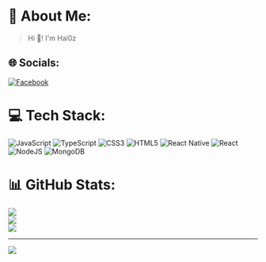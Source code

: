 # 💫 About Me:
>Hi 👋! I'm Hai0z


## 🌐 Socials:
[![Facebook](https://img.shields.io/badge/Facebook-%231877F2.svg?logo=Facebook&logoColor=white)](https://facebook.com/hai.ahihiii) 

# 💻 Tech Stack:
![JavaScript](https://img.shields.io/badge/javascript-%23323330.svg?style=for-the-badge&logo=javascript&logoColor=%23F7DF1E) ![TypeScript](https://img.shields.io/badge/typescript-%23007ACC.svg?style=for-the-badge&logo=typescript&logoColor=white) ![CSS3](https://img.shields.io/badge/css3-%231572B6.svg?style=for-the-badge&logo=css3&logoColor=white) ![HTML5](https://img.shields.io/badge/html5-%23E34F26.svg?style=for-the-badge&logo=html5&logoColor=white) ![React Native](https://img.shields.io/badge/react_native-%2320232a.svg?style=for-the-badge&logo=react&logoColor=%2361DAFB) ![React](https://img.shields.io/badge/react-%2320232a.svg?style=for-the-badge&logo=react&logoColor=%2361DAFB) ![NodeJS](https://img.shields.io/badge/node.js-6DA55F?style=for-the-badge&logo=node.js&logoColor=white) ![MongoDB](https://img.shields.io/badge/MongoDB-%234ea94b.svg?style=for-the-badge&logo=mongodb&logoColor=white)
# 📊 GitHub Stats:
![](https://github-readme-stats.vercel.app/api?username=hai0z&theme=dark&hide_border=false&include_all_commits=true&count_private=true)<br/>
![](https://github-readme-streak-stats.herokuapp.com/?user=hai0z&theme=dark&hide_border=false)<br/>
![](https://github-readme-stats.vercel.app/api/top-langs/?username=hai0z&theme=dark&hide_border=false&include_all_commits=true&count_private=true&layout=compact)

---
[![](https://visitcount.itsvg.in/api?id=hai0z&icon=0&color=0)](https://visitcount.itsvg.in)

<!-- Proudly created with GPRM ( https://gprm.itsvg.in ) -->
